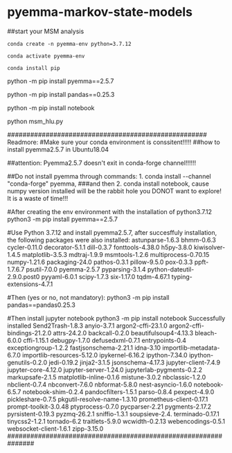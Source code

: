 # pyemma-markov-state-models
##start your MSM analysis
```
conda create -n pyemma-env python=3.7.12
```

```
conda activate pyemma-env
```

```
conda install pip
```


python -m pip install pyemma==2.5.7

python -m pip install pandas==0.25.3

python -m pip install notebook

python msm_hlu.py



####################################################
Readmore:
#Make sure your conda environment is conssitent!!!!!
##how to install pyemma2.5.7 in Ubuntu18.04

##attention: Pyemma2.5.7 doesn't exit in conda-forge channel!!!!!!

##Do not install pyemma through commands: 1. conda install --channel "conda-forge" pyemma,
###and then 2. conda install notebook, cause numpy version installed will be the rabbit hole you DONOT want to explore! It is a waste of time!!!

#After creating the env environment with the installation of python3.7.12
python3 -m pip install pyemma==2.5.7

#Use Python 3.7.12 and install pyemma2.5.7, after succesffuly installation, the following packages were also installed:
astunparse-1.6.3 bhmm-0.6.3 cycler-0.11.0 decorator-5.1.1 dill-0.3.7 fonttools-4.38.0 h5py-3.8.0
kiwisolver-1.4.5 matplotlib-3.5.3 mdtraj-1.9.9 msmtools-1.2.6 multiprocess-0.70.15 numpy-1.21.6
packaging-24.0 pathos-0.3.1 pillow-9.5.0 pox-0.3.3 ppft-1.7.6.7 psutil-7.0.0 pyemma-2.5.7 pyparsing-3.1.4
python-dateutil-2.9.0.post0 pyyaml-6.0.1 scipy-1.7.3 six-1.17.0 tqdm-4.67.1 typing-extensions-4.7.1

#Then (yes or no, not mandatory):
python3 -m pip install pandas==pandas0.25.3

#Then install jupyter notebook
python3 -m pip install notebook
Successfully installed Send2Trash-1.8.3 anyio-3.7.1 argon2-cffi-23.1.0 argon2-cffi-bindings-21.2.0
attrs-24.2.0 backcall-0.2.0 beautifulsoup4-4.13.3 bleach-6.0.0 cffi-1.15.1 debugpy-1.7.0 defusedxml-0.7.1
entrypoints-0.4 exceptiongroup-1.2.2 fastjsonschema-2.21.1 idna-3.10 importlib-metadata-6.7.0
importlib-resources-5.12.0 ipykernel-6.16.2 ipython-7.34.0 ipython-genutils-0.2.0 jedi-0.19.2 jinja2-3.1.5
jsonschema-4.17.3 jupyter-client-7.4.9 jupyter-core-4.12.0 jupyter-server-1.24.0 jupyterlab-pygments-0.2.2
markupsafe-2.1.5 matplotlib-inline-0.1.6 mistune-3.0.2 nbclassic-1.2.0 nbclient-0.7.4 nbconvert-7.6.0
nbformat-5.8.0 nest-asyncio-1.6.0 notebook-6.5.7 notebook-shim-0.2.4 pandocfilters-1.5.1 parso-0.8.4
pexpect-4.9.0 pickleshare-0.7.5 pkgutil-resolve-name-1.3.10 prometheus-client-0.17.1 prompt-toolkit-3.0.48
ptyprocess-0.7.0 pycparser-2.21 pygments-2.17.2 pyrsistent-0.19.3 pyzmq-26.2.1 sniffio-1.3.1 soupsieve-2.4.
terminado-0.17.1 tinycss2-1.2.1 tornado-6.2 traitlets-5.9.0 wcwidth-0.2.13 webencodings-0.5.1
websocket-client-1.6.1 zipp-3.15.0
###############################################################

